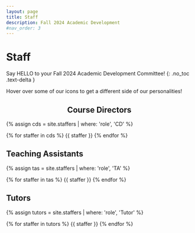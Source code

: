 ```yaml
---
layout: page
title: Staff
description: Fall 2024 Academic Development
#nav_order: 3
---
```


# Staff
Say HELLO to your Fall 2024 Academic Development Committee! 
{: .no_toc .text-delta }

Hover over some of our icons to get a different side of our personalities!

<!--
<p style="font-size:30px">Note: This page is under construction.</p>


<p style="font-size:30px">Please check back soon for an updated staff roster!</p>

-->


<h2 class = "staffh2" style="text-align: center;">Course Directors</h2>

{% assign cds = site.staffers | where: 'role', 'CD' %}

<div class="role flex">
{% for staffer in cds %}
{{ staffer }}
{% endfor %}
</div>

## Teaching Assistants

{% assign tas = site.staffers | where: 'role', 'TA' %}

<div class="role flex">
{% for staffer in tas %}
{{ staffer }}
{% endfor %}
</div>

## Tutors

{% assign tutors = site.staffers | where: 'role', 'Tutor' %}

<div class="role flex">
{% for staffer in tutors %}
{{ staffer }}
{% endfor %}
</div>
